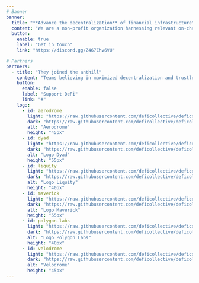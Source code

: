 ```yaml
---
# Banner
banner:
  title: "**Advance the decentralization** of financial infrastructure"
  content: "We are a non-profit organization harnessing relevant on-chain and off-chain resources to support decentralized finance (DeFi) on its mission to transform financial services into a secure, transparent and inclusive public infrastructure."
  button:
    enable: true
    label: "Get in touch"
    link: "https://discord.gg/Z467Ehv6VU"

# Partners
partners:
  - title: "They joined the anthill"
    content: "Teams believing in maximized decentralization and trustless support the DeFi Collective's mission and vision with donations and loans. Join them !"
    button:
      enable: false
      label: "Support DeFi"
      link: "#"
    logo:
      - id: aerodrome
        light: "https://raw.githubusercontent.com/deficollective/deficollective.github.io/main/assets/images/partners/aerodrome-dark.svg"
        dark: "https://raw.githubusercontent.com/deficollective/deficollective.github.io/main/assets/images/partners/aerodrome-light.svg"
        alt: "Aerodrome"
        height: "45px"
      - id: dyad
        light: "https://raw.githubusercontent.com/deficollective/deficollective.github.io/main/assets/images/partners/dyad-light.svg"
        dark: "https://raw.githubusercontent.com/deficollective/deficollective.github.io/main/assets/images/partners/dyad-dark.svg"
        alt: "Logo Dyad"
        height: "55px"
      - id: liquity
        light: "https://raw.githubusercontent.com/deficollective/deficollective.github.io/main/assets/images/partners/liquity-light.svg"
        dark: "https://raw.githubusercontent.com/deficollective/deficollective.github.io/main/assets/images/partners/liquity-dark.svg"
        alt: "Logo Liquity"
        height: "40px"
      - id: maverick
        light: "https://raw.githubusercontent.com/deficollective/deficollective.github.io/main/assets/images/partners/maverick-light.svg"
        dark: "https://raw.githubusercontent.com/deficollective/deficollective.github.io/main/assets/images/partners/maverick-dark.svg"
        alt: "Logo Maverick"
        height: "55px"
      - id: polygon-labs
        light: "https://raw.githubusercontent.com/deficollective/deficollective.github.io/main/assets/images/partners/polygon-labs-light.svg"
        dark: "https://raw.githubusercontent.com/deficollective/deficollective.github.io/main/assets/images/partners/polygon-labs-dark.svg"
        alt: "Logo Polygon Labs"
        height: "40px"
      - id: velodrome
        light: "https://raw.githubusercontent.com/deficollective/deficollective.github.io/main/assets/images/partners/velodrome-dark.svg"
        dark: "https://raw.githubusercontent.com/deficollective/deficollective.github.io/main/assets/images/partners/velodrome-light.svg"
        alt: "Velodrome"
        height: "45px"
---
```


